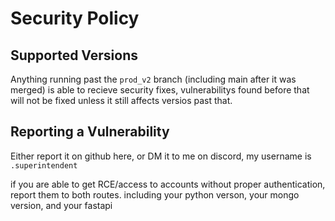 # Security Policy

## Supported Versions

Anything running past the `prod_v2` branch (including main after it was merged) is able to recieve security fixes, vulnerabilitys found before that will not be fixed unless it still affects versios past that.


## Reporting a Vulnerability
Either report it on github here, or DM it to me on discord, my username is `.superintendent`

if you are able to get RCE/access to accounts without proper authentication, report them to both routes. including your python verson, your mongo version, and your fastapi
